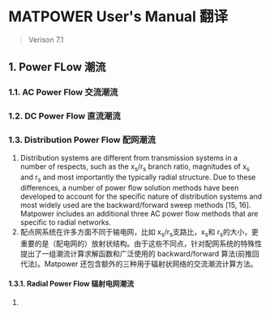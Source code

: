 # MATPOWER User's Manual 翻译

> Verison 7.1

## 1. Power FLow 潮流

### 1.1. AC Power Flow 交流潮流

### 1.2. DC Power Flow 直流潮流

### 1.3. Distribution Power Flow 配网潮流

1. Distribution systems are different from transmission systems in a  number of respects, such as the x<sub>s</sub>/r<sub>s</sub> branch ratio, magnitudes of x<sub>s</sub> and r<sub>s</sub> and most importantly the typically radial structure. Due to these differences, a number of power flow solution methods have been developed to account for the specific nature of distribution systems and most widely used are the backward/forward sweep methods [15, 16]. Matpower includes an additional three AC power flow methods that are specific to radial networks.
2. 配点网系统在许多方面不同于输电网，比如 x<sub>s</sub>/r<sub>s</sub>支路比，x<sub>s</sub>和 r<sub>s</sub>的大小，更重要的是（配电网的）放射状结构。由于这些不同点，针对配网系统的特殊性提出了一组潮流计算求解函数和广泛使用的 backward/forward 算法(前推回代法)。Matpower 还包含额外的三种用于辐射状网络的交流潮流计算方法。

#### 1.3.1. Radial Power Flow 辐射电网潮流

1. 
